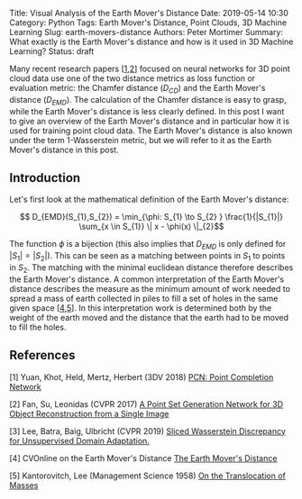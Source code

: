 Title: Visual Analysis of the Earth Mover's Distance
Date: 2019-05-14 10:30
Category: Python
Tags: Earth Mover's Distance, Point Clouds, 3D Machine Learning
Slug: earth-movers-distance
Authors: Peter Mortimer
Summary: What exactly is the Earth Mover's distance and how is it used in 3D Machine Learning?
Status: draft

Many recent research papers [[1](#pcn),[2](#pointoutnet)] focused on neural networks for 3D point cloud data use one of the two distance metrics as loss function or evaluation metric: the Chamfer distance ($D_{CD}$) and the Earth Mover's distance ($D_{EMD}$). The calculation of the Chamfer distance is easy to grasp, while the Earth Mover's distance is less clearly defined. In this post I want to give an overview of the Earth Mover's distance and in particular how it is used for training point cloud data. The Earth Mover's distance is also known under the term 1-Wasserstein metric, but we will refer to it as the Earth Mover's distance in this post.

## Introduction

Let's first look at the mathematical definition of the Earth Mover's distance:

$$ D_{EMD}(S_{1},S_{2}) = \min_{\phi: S_{1} \to S_{2} } \frac{1}{|S_{1}|} \sum_{x \in S_{1}} \| x - \phi(x) \|_{2}$$

The function $\phi$ is a bijection (this also implies that $D_{EMD}$ is only defined for $|S_{1}| = |S_{2}|$). This can be seen as a matching between points in $S_{1}$ to points in $S_{2}$. The matching with the minimal euclidean distance therefore describes the Earth Mover's distance.
A common interpretation of the Earth Mover's distance describes the measure as the minimum amount of work needed to spread a mass of earth collected in piles to fill a set of holes in the same given space [[4](#cvonline_emd),[5](#translocation)]. In this interpretation work is determined both by the weight of the earth moved and the distance that the earth had to be moved to fill the holes.


## References

<span id='pcn'>[1] Yuan, Khot, Held, Mertz, Herbert (3DV 2018) [PCN: Point Completion Network](https://www.cs.cmu.edu/~wyuan1/pcn/)</span>

<span id='pointoutnet'>[2] Fan, Su, Leonidas (CVPR 2017) [A Point Set Generation Network for 3D Object Reconstruction from a Single Image](https://arxiv.org/abs/1612.00603)</span>

<span id='swd'>[3] Lee, Batra, Baig, Ulbricht (CVPR 2019) [Sliced Wasserstein Discrepancy for Unsupervised Domain Adaptation.](https://arxiv.org/abs/1903.04064)</span>

<span id='cvonline_emd'>[4] CVOnline on the Earth Mover's Distance [The Earth Mover's Distance](http://homepages.inf.ed.ac.uk/rbf/CVonline/LOCAL_COPIES/RUBNER/emd.htm)</span>


<span id='translocation'>[5] Kantorovitch, Lee (Management Science 1958) [On the Translocation of Masses](https://web.eecs.umich.edu/~pettie/matching/Kantorovitch-translocation-of-masses-1942.pdf)</span>

